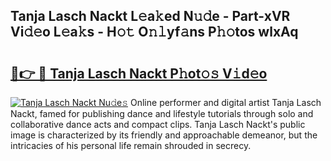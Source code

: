 ## Tanja Lasch Nackt L𝚎a𝚔ed N𝚞𝚍e - Part-xVR Vi𝚍𝚎o L𝚎a𝚔s - H𝚘𝚝 O𝚗𝚕yf𝚊ns P𝚑𝚘tos wlxAq

# <h2><a href="http://kf01per.oniu.top/?m=Tanja+Lasch+Nackt">🔗👉 🔴 Tanja Lasch Nackt P𝚑ot𝚘𝚜 V𝚒d𝚎o</a></h2>

[![Tanja Lasch Nackt Nu𝚍e𝚜](https://i.imgur.com/0qMVB7G.gif)](http://kf01per.oniu.top/?m=Tanja+Lasch+Nackt)
Online performer and digital artist Tanja Lasch Nackt, famed for publishing dance and lifestyle tutorials through solo and collaborative dance acts and compact clips. Tanja Lasch Nackt's public image is characterized by its friendly and approachable demeanor, but the intricacies of his personal life remain shrouded in secrecy.  
